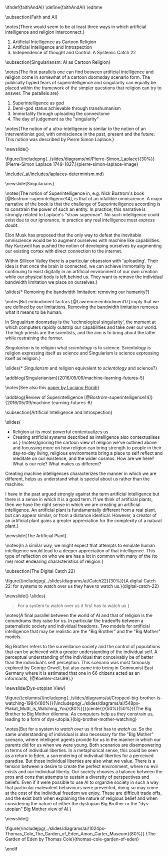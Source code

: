 \ifndef{faithAndAI}
\define{faithAndAI}
\editme

\subsection{Faith and AI}

\notes{There would seem to be at least three ways in which artificial intelligence and religion interconnect.}

1. Artificial Intelligence as Cartoon Religion
2. Artificial Intelligence and Introspection
3. Independence of thought and Control: A Systemic Catch 22

\subsection{Singulariansm: AI as Cartoon Religion}

\notes{The first parallels one can find between artificial intelligence and religion come in somewhat of a cartoon doomsday scenario form. The publically hyped fears of superintelligence and singularity can equally be placed within the framework of the simpler questions that religion can try to answer. The parallels are}

1. Superintelligence as god
2. Demi-god status achievable through transhumanism
3. Immortality through uploading the connectome 
4. The day of judgement as the "singularity"

\notes{The notion of a ultra-intelligence is similar to the notion of an interventionist god, with omniscience in the past, present and the future. This notion was described by Pierre Simon Laplace.}

\newslide{}

\figure{\includepng{../slides/diagrams/ml/Pierre-Simon_Laplace}{30%}}{Pierre-Simon Laplace 1749-1827.}{pierre-simon-laplace-image}

\include{_ai/includes/laplaces-determinism.md}

\newslide{Singularians}

\notes{The notion of Superintelligence in, e.g. Nick Bostrom's book [@Bostrom-superintelligence14], is that of an infallible omniscience. A major narrative of the book is that the challenge of Superintelligence according is to constrain the power of such an entity. In practice, this narrative is strongly related to Laplace's "straw superman". No such intelligence could exist due to our ignorance, in practice any real intelligence must express *doubt*. 

Elon Musk has proposed that the only way to defeat the inevitable omniscience would be to augment ourselves with machine like capabilities. Ray Kurzweil has pushed the notion of developing ourselves by augmenting our existing cortex with direct connection to the internet. 

Within Sillicon Valley there is a particular obsession with 'uploading'. Their idea is that once the brain is connected, we can achieve immortality by continuing to exist digitally in an artificial environment of our own creation while our physical body is left behind us. They want to remove the individual bandwidth limitation we place on ourselves.}

\slides{* Removing the bandwidth limitation: removing our humanity?}

\notes{But embodiment factors [@Lawrence:embodiment17] imply that we are defined by our limitations. Removing the bandwidth limitation removes what it means to be human.

In Singualrism doomsday is the 'technological singularity', the moment at which computers rapidly outstrip our capabilities and take over our world. The high priests are the scientists, and the aim is to bring about the latter while restraining the former.

*Singularism* is to religion what *scientology* is to science. Scientology is religion expressing itself as science and Singularism is science expressing itself as religion.}

\slides{* *Singularism* and religion equivalent to *scientology* and science?}

\addblog{Singularianism}{2016/05/09/machine-learning-futures-5}

\notes{See also this [paper by Luciano Floridi](http://www.academia.edu/15037984/Singularitarians_AItheists_and_Why_the_Problem_with_Artificial_Intelligence_is_H.A.L._Humanity_At_Large_not_HAL)}

\addblog{Review of Superintelligence [@Bostrom-superintelligence14]}{2016/05/09/machine-learning-futures-6}

\subsection{Artificial Intelligence and Introspection}

\slides{
* Religion at its most powerful contextualizes us
* Creating artificial systems described as intelligence also contextualises us
}
\notes{Ignoring the cartoon view of religion we've outlined above and focussing more on how religion can bring strength to people in their day-to-day living, religious environments bring a place to self reflect and meditate on our existence, and the wider cosmos. How are we here? What is our role? What makes us different?

Creating machine intelligences characterizes the manner in which we are different, helps us understand what is special about us rather than the machine. 

I have in the past argued strongly against the term artificial intelligence but there is a sense in which it is a good term. If we think of artificial plants, then we have the right sense in which we are creating an artificial intelligence. An artificial plant is fundamentally different from a real plant, but can appear similar, or from a distance identical. However, a creator of an artificial plant gains a greater appreciation for the complexity of a natural plant.}

\newslide{The Artificial Plant}

\notes{In a similar way, we might expect that attempts to emulate human intelligence would lead to a deeper appreciation of that intelligence. This type of reflection on who we are has a lot in common with many of the (to me) most endearing characteristics of religion.}

\subsection{The Digital Catch 22}

\figure{\includejpg{../slides/diagrams/ai/Catch22}{30%}}{A digital Catch 22: for systems to watch over us they have to watch us.}{digital-catch-22}

\newslide{}
\slides{
> For a system to watch over us it first has to watch us
}

\notes{A final parallel between the world of AI and that of religion is the conundrums they raise for us. In particular the tradeoffs between a paternalistic society and individual freedoms. Two models for artificial intelligence that may be realistic are the "Big Brother" and the "Big Mother" models. 

Big Brother refers to the surveillance society and the control of populations that can be achieved with a greater understanding of the individual self. A perceptual understanding of the individual that conceivably be of better than the individual's self perception. This scenario was most famously explored by George Orwell, but also came into being in Communist East Germany where it is estimated that one in 66 citizens acted as an informants, [@Koehler-stasi99].}

\newslide{Dys-utopian View}

\figure{\columns{\includepng{../slides/diagrams/ai/Cropped-big-brother-is-watching-1984}{80%}}{\includepng{../slides/diagrams/ai/548px-Plakat_Mutti_is_Watching_You}{80%}{}{center}}{50%}{50%}}{The Big Brother to Big Mother dilemma. As computers help us they constrain us, leading to a form of dys-utopia.}{big-brother-mother-watching}

\notes{But for a system to *watch over* us it first has to *watch us*. So the same understanding of individual is also necessary for the "Big Mother" scenario, where intelligent agents provide for us in the manner in which our parents did for us when we were young. Both scenarios are disempowering in terms of individual liberties. In a metaphorical sense, this could be seen as a return to Eden, a surrendering of individual liberties for a perceived paradise. But those individual liberties are also what we value. There is a tension between a desire to create the perfect environment, where no evil exists and our individual liberty. Our society chooses a balance between the pros and cons that attempts to sustain a diversity of perspectives and beliefs. Even if it were possible to use AI to organzie society in such a way that particular malevolent behaviours were prevented, doing so may come at the cost of the individual freedom we enjoy. These are difficult trade offs, and the exist both when explaining the nature of religious belief and when considering the nature of either the dystopian Big Brother or the "dys-utopian" Big Mother view of AI.}

\newslide{}

\figure{\includejpg{../slides/diagrams/ai/1024px-Thomas_Cole_The_Garden_of_Eden_Amon_Carter_Museum}{80%}}
{The Garden of Eden by Thomas Cole}{thomas-cole-garden-of-eden}

\endif

